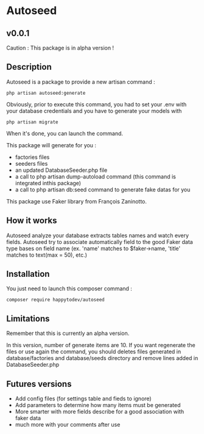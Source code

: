 # Autoseed

## v0.0.1

Caution : This package is in alpha version !

## Description

Autoseed is a package to provide a new artisan command :

```
php artisan autoseed:generate
```

Obviously, prior to execute this command, you had to set your .env with your database credentials and you have to generate your models with 

```
php artisan migrate
```


When it's done, you can launch the command.

This package will generate for you :
- factories files
- seeders files
- an updated DatabaseSeeder.php file
- a call to php artisan dump-autoload command (this command is integrated inthis package)
- a call to php artisan db:seed command to generate fake datas for you

This package use Faker library from François Zaninotto.

## How it works

Autoseed analyze your database extracts tables names and watch every fields.
Autoseed try to associate automatically field to the good Faker data type bases on field name (ex. 'name' matches to $faker->name, 'title' matches to text(max = 50), etc.)


## Installation

You just need to launch this composer command :

```
composer require happytodev/autoseed
```

## Limitations

Remember that this is currently an alpha version.

In this version, number of generate items are 10.
If you want regenerate the files or use again the command, you should deletes files generated in database/factories and database/seeds directory and remove lines added in DatabaseSeeder.php

## Futures versions

- Add config files (for settings table and fieds to ignore)
- Add parameters to determine how many items must be generated
- More smarter with more fields describe for a good association with faker data
- much more with your comments after use


